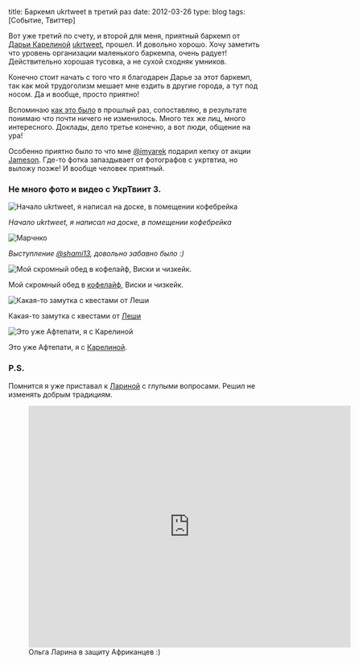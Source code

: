 title: Баркемп ukrtweet в третий раз
date: 2012-03-26
type: blog
tags: [Событие, Твиттер]

Вот уже третий по счету, и второй для меня, приятный баркемп от <a href="https://twitter.com/#!/karelina">Дарьи Карелиной</a> <a href="http://ukrtweet.com.ua/">ukrtweet</a>, прошел. И довольно хорошо. Хочу заметить что уровень организации маленького баркемпа, очень радует! Действительно хорошая тусовка, а не сухой сходняк умников.

Конечно стоит начать с того что я благодарен Дарье за этот баркемп, так как мой трудоголизм мешает мне ездить в другие города, а тут под носом. Да и вообще, просто приятно!

Вспоминаю <a href="http://macgera.name/post/262264/">как это было</a> в прошлый раз, сопоставляю, в результате понимаю что почти ничего не изменилось. Много тех же лиц, много интересного. Доклады, дело третье конечно, а вот люди, общение на ура!

Особенно приятно было то что мне <a href="https://twitter.com/#!/imyarek">@imyarek</a> подарил кепку от акции <a href="http://www.jamesonwhiskey.com">Jameson</a>. Где-то фотка запаздывает от фотографов с укртвтиа, но выложу позже! И вообще человек приятный.

### Не много фото и видео c УкрТвиит 3.

![Начало ukrtweet, я написал на доске, в помещении кофебрейка](http://imageshack.com/a/img197/376/i73q.jpg)

*Начало ukrtweet, я написал на доске, в помещении кофебрейка*

![Марчнко](http://imageshack.com/a/img856/2369/bgty.jpg)

*Выступление [@shami13](https://twitter.com/#!/shami13), довольно забавно было :)*

![Мой скромный обед в кофелайф, Виски и чизкейк.](http://imageshack.com/a/img577/6544/k4uc.jpg)

Мой скромный обед в [кофелайф](http://coffeelife.com.ua/), Виски и чизкейк.

![Какая-то замутка с квестами от Леши](http://imageshack.com/a/img812/8189/vmzr.jpg)

Какая-то замутка с квестами от [Леши](https://twitter.com/#!/Crash_AT)

![Это уже Афтепати, я с Карелиной](http://imageshack.com/a/img571/4176/mx09.jpg)

Это уже Афтепати, я с [Карелиной](https://twitter.com/#!/karelina).

### P.S.

Помнится я уже приставал к <a href="https://twitter.com/#!/LarinaOlga">Лариной</a> с глупыми вопросами. Решил не изменять добрым традициям.

<figure>
    <div class="if"><iframe width="640" height="480" src="http://www.youtube.com/embed/HEwkA7ZIUdc" frameborder="0" allowfullscreen></iframe></div>
    <figcaption>Ольга Ларина в защиту Африканцев :)</figcaption>
</figure>